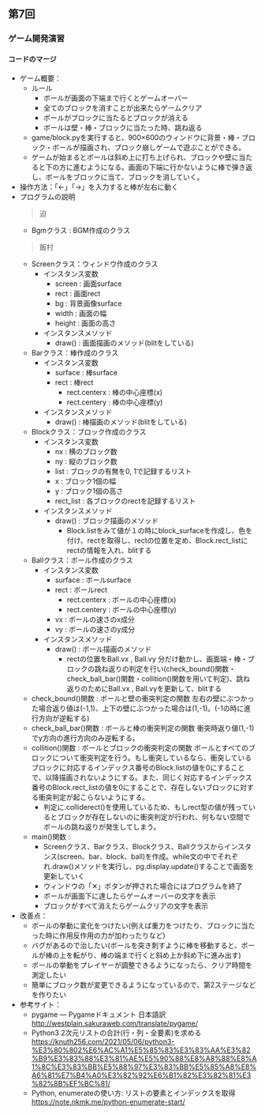 ## 第7回
### ゲーム開発演習
#### コードのマージ
-  ゲーム概要：
    - ルール
        - ボールが画面の下端まで行くとゲームオーバー
        - 全てのブロックを消すことが出来たらゲームクリア
        - ボールがブロックに当たるとブロックが消える
        - ボールは壁・棒・ブロックに当たった時、跳ね返る
    - game/block.pyを実行すると、900×600のウィンドウに背景・棒・ブロック・ボールが描画され、ブロック崩しゲームで遊ぶことができる。
    - ゲームが始まるとボールは斜め上に打ち上げられ、ブロックや壁に当たると下の方に進むようになる。画面の下端に行かないように棒で弾き返し、ボールをブロックに当て、ブロックを消していく。
-  操作方法：「←」「→」を入力すると棒が左右に動く
-  プログラムの説明
    >迫
    - Bgmクラス : BGM作成のクラス  
    >飯村
    - Screenクラス：ウィンドウ作成のクラス
         - インスタンス変数
             - screen : 画面surface
             - rect : 画面rect
             - bg : 背景画像surface
             - width : 画面の幅
             - height : 画面の高さ
         - インスタンスメソッド
             - draw() : 画面描画のメソッド(blitをしている)
    - Barクラス：棒作成のクラス
         - インスタンス変数
             - surface : 棒surface
             - rect : 棒rect
                 - rect.centerx : 棒の中心座標(x)
                 - rect.centery : 棒の中心座標(y)
         - インスタンスメソッド
             - draw() : 棒描画のメソッド(blitをしている)
    - Blockクラス：ブロック作成のクラス
         - インスタンス変数
             - nx : 横のブロック数
             - ny : 縦のブロック数
             - list : ブロックの有無を0, 1で記録するリスト
             - x : ブロック1個の幅
             - y : ブロック1個の高さ
             - rect_list : 各ブロックのrectを記録するリスト
         - インスタンスメソッド
             - draw() : ブロック描画のメソッド
                 - Block.listをみて値が１の時にblock_surfaceを作成し、色を付け、rectを取得し、rectの位置を定め、Block.rect_listにrectの情報を入れ、blitする
    - Ballクラス：ボール作成のクラス
         - インスタンス変数
             - surface : ボールsurface
             - rect : ボールrect
                 - rect.centerx : ボールの中心座標(x)
                 - rect.centery : ボールの中心座標(y)
             - vx : ボールの速さのx成分
             - vy : ボールの速さのy成分
         - インスタンスメソッド
             - draw() : ボール描画のメソッド
                 - rectの位置をBall.vx , Ball.vy 分だけ動かし、画面端・棒・ブロックの跳ね返りの判定を行い(check_bound()関数・check_ball_bar()関数・collition()関数を用いて判定)、跳ね返りのためにBall.vx , Ball.vyを更新して、blitする
     - check_bound()関数 : ボールと壁の衝突判定の関数
     左右の壁にぶつかった場合返り値は(-1,1)、上下の壁にぶつかった場合は(1,-1)。(-1の時に進行方向が逆転する)
     - check_ball_bar()関数 : ボールと棒の衝突判定の関数
     衝突時返り値(1,-1)でy方向の進行方向のみ逆転する。
     - collition()関数 : ボールとブロックの衝突判定の関数
     ボールとすべてのブロックについて衝突判定を行う。もし衝突しているなら、衝突しているブロックに対応するインデックス番号のBlock.listの値を0にすることで、以降描画されないようにする。また、同じく対応するインデックス番号のBlock.rect_listの値を0にすることで、存在しないブロックに対する衝突判定が起こらないようにする。
         - 判定に.colliderect()を使用しているため、もしrect型の値が残っているとブロックが存在しないのに衝突判定が行われ、何もない空間でボールの跳ね返りが発生してしまう。
     - main()関数 : 
         - Screenクラス、Barクラス、Blockクラス、Ballクラスからインスタンス(screen、bar、block、ball)を作成。while文の中でそれぞれ.draw()メソッドを実行し、pg.display.update()することで画面を更新していく
         - ウィンドウの「✕」ボタンが押された場合にはプログラムを終了
         - ボールが画面下に達したらゲームオーバーの文字を表示
         - ブロックがすべて消えたらゲームクリアの文字を表示
-  改善点：
     - ボールの挙動に変化をつけたい(例えば重力をつけたり、ブロックに当たった時に作用反作用の力が加わったりなど)
     - バグがあるので治したい(ボールを突き刺すように棒を移動すると、ボールが棒の上を転がり、棒の端まで行くと斜め上か斜め下に進み出す)
     - ボールの挙動をプレイヤーが調整できるようになったら、クリア時間を測定したい
     - 簡単にブロック数が変更できるようになっているので、第2ステージなどを作りたい
-  参考サイト：
     - pygame ― Pygameドキュメント 日本語訳 
     http://westplain.sakuraweb.com/translate/pygame/
     - Python3 2次元リストの合計(行・列・全要素)を求める
     https://knuth256.com/2021/05/06/python3-%E3%80%802%E6%AC%A1%E5%85%83%E3%83%AA%E3%82%B9%E3%83%88%E3%81%AE%E5%90%88%E8%A8%88%E8%A1%8C%E3%83%BB%E5%88%97%E3%83%BB%E5%85%A8%E8%A6%81%E7%B4%A0%E3%82%92%E6%B1%82%E3%82%81%E3%82%8B%EF%BC%81/
     - Python, enumerateの使い方: リストの要素とインデックスを取得
     https://note.nkmk.me/python-enumerate-start/